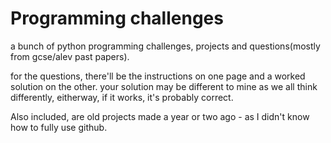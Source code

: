 # Programming challenges
a bunch of python programming challenges, projects and questions(mostly from gcse/alev past papers).

for the questions,
there'll be the instructions on one page and a worked solution on the other. your solution may be different to mine as we all think differently, eitherway, if it works, it's probably correct. 

Also included, are old projects made a year or two ago - as I didn't know how to fully use github. 





